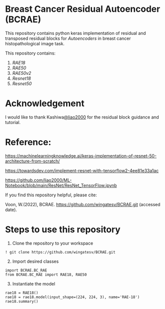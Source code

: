 # Breast Cancer Residual Autoencoder (BCRAE)

This repository contains python keras implementation of residual and transposed residual blocks for *Autoencoders* in breast cancer histopathological image task.

This repository contains:
1.  *RAE18*
2.  *RAE50*
3.  *RAE50v2*
4.  *Resnet18*
5.  *Resnet50*

# Acknowledgement
I would like to thank Kashiwa[@liao2000](https://liao2000.github.io/) for the residual block guidance and tutorial.


# Reference:
https://machinelearningknowledge.ai/keras-implementation-of-resnet-50-architecture-from-scratch/

https://towardsdev.com/implement-resnet-with-tensorflow2-4ee81e33a1ac

https://github.com/liao2000/ML-Notebook/blob/main/ResNet/ResNet_TensorFlow.ipynb

If you find this repository helpful, please cite:

Voon, W.(2022), BCRAE. https://github.com/wingatesv/BCRAE.git (accessed date).


# Steps to use this repository

1.  Clone the repository to your workspace


```
! git clone https://github.com/wingatesv/BCRAE.git
```

2.  Import desired classes

```
import BCRAE.BC_RAE
from BCRAE.BC_RAE import RAE18, RAE50
```

3. Instantiate the model

```
rae18 = RAE18()
rae18 = rae18.model(input_shape=(224, 224, 3), name='RAE-18')
rae18.summary()
```
